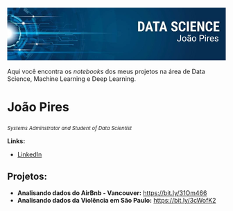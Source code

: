 <p align="center">
  <img src="https://github.com/joao-pires/data_science/blob/master/banner.jpeg?raw=true">
</p>

Aqui você encontra os *notebooks* dos meus projetos na área de Data Science, Machine Learning e Deep Learning.

# João Pires

<sub>*Systems Adminstrator and Student of Data Scientist*</sub>



**Links:**
* [LinkedIn](https://www.linkedin.com/in/joao-victor-pires/)

## Projetos:

* **Analisando dados do AirBnb - Vancouver:** https://bit.ly/31Om466
* **Analisando dados da Violência em São Paulo:** https://bit.ly/3cWofK2





